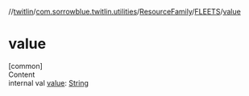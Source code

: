 //[twitlin](../../../index.md)/[com.sorrowblue.twitlin.utilities](../../index.md)/[ResourceFamily](../index.md)/[FLEETS](index.md)/[value](value.md)



# value  
[common]  
Content  
internal val [value](value.md): [String](https://kotlinlang.org/api/latest/jvm/stdlib/kotlin/-string/index.html)  



